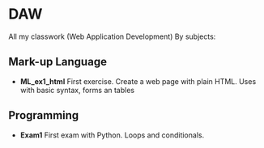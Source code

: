 # DAW
All my classwork (Web Application Development)
By subjects:

## Mark-up Language
* **ML_ex1_html**
First exercise. Create a web page with plain HTML. Uses with basic syntax, forms an tables

## Programming
* **Exam1**
First exam with Python. Loops and conditionals.